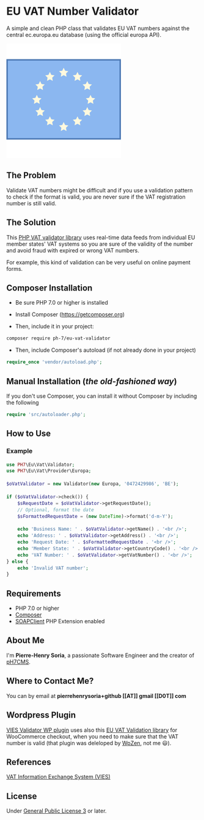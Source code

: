 # EU VAT Number Validator

A simple and clean PHP class that validates EU VAT numbers against the central ec.europa.eu database (using the official europa API).

![EU VATIN validator; EU Flag](eu-flag.svg)


## The Problem

Validate VAT numbers might be difficult and if you use a validation pattern to check if the format is valid, you are never sure if the VAT registration number is still valid.

## The Solution

This [PHP VAT validator library](https://github.com/pH-7/eu-vat-validator) uses real-time data feeds from individual EU member states' VAT systems so you are sure of the validity of the number and avoid fraud with expired or wrong VAT numbers.

For example, this kind of validation can be very useful on online payment forms.


## Composer Installation

* Be sure PHP 7.0 or higher is installed

* Install Composer (https://getcomposer.org)

* Then, include it in your project:

```bash
composer require ph-7/eu-vat-validator
 ```

* Then, include Composer's autoload (if not already done in your project)

 ```php
require_once 'vendor/autoload.php';
```


## Manual Installation (*the old-fashioned way*)

If you don't use Composer, you can install it without Composer by including the following

```php
require 'src/autoloader.php';
```


## How to Use

### Example

```php
use PH7\Eu\Vat\Validator;
use PH7\Eu\Vat\Provider\Europa;

$oVatValidator = new Validator(new Europa, '0472429986', 'BE');

if ($oVatValidator->check()) {
    $sRequestDate = $oVatValidator->getRequestDate();
    // Optional, format the date
    $sFormattedRequestDate = (new DateTime)->format('d-m-Y');

    echo 'Business Name: ' . $oVatValidator->getName() . '<br />';
    echo 'Address: ' . $oVatValidator->getAddress() . '<br />';
    echo 'Request Date: ' . $sFormattedRequestDate . '<br />';
    echo 'Member State: ' . $oVatValidator->getCountryCode() . '<br />';
    echo 'VAT Number: ' . $oVatValidator->getVatNumber() . '<br />';
} else {
    echo 'Invalid VAT number';
}
```


## Requirements

* PHP 7.0 or higher
* [Composer](https://getcomposer.org)
* [SOAPClient](http://php.net/manual/en/class.soapclient.php) PHP Extension enabled


## About Me

I'm **Pierre-Henry Soria**, a passionate Software Engineer and the creator of [pH7CMS](https://github.com/pH7Software/pH7-Social-Dating-CMS).


## Where to Contact Me?

You can by email at **pierrehenrysoria+github [[AT]] gmail [[D0T]] com**


## Wordpress Plugin

[VIES Validator WP plugin](https://wordpress.org/plugins/vies-validator/) uses also this [EU VAT Validation library](https://github.com/pH-7/eu-vat-validator/) for WooCommerce checkout, when you need to make sure that the VAT number is valid (that plugin was deleloped by [WpZen](https://wpzen.it), not me :smiley:).


## References

[VAT Information Exchange System (VIES)](http://ec.europa.eu/taxation_customs/vies/)


## License

Under [General Public License 3](http://www.gnu.org/licenses/gpl.html) or later.
